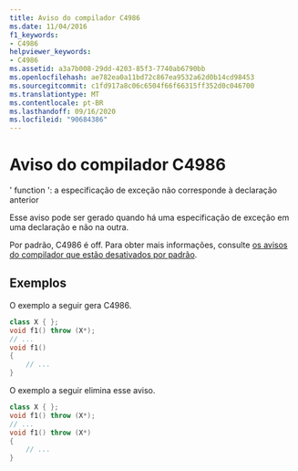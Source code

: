 ```yaml
---
title: Aviso do compilador C4986
ms.date: 11/04/2016
f1_keywords:
- C4986
helpviewer_keywords:
- C4986
ms.assetid: a3a7b008-29dd-4203-85f3-7740ab6790bb
ms.openlocfilehash: ae782ea0a11bd72c867ea9532a62d0b14cd98453
ms.sourcegitcommit: c1fd917a8c06c6504f66f66315ff352d0c046700
ms.translationtype: MT
ms.contentlocale: pt-BR
ms.lasthandoff: 09/16/2020
ms.locfileid: "90684386"
---
```

# <a name="compiler-warning-c4986"></a>Aviso do compilador C4986

' function ': a especificação de exceção não corresponde à declaração anterior

Esse aviso pode ser gerado quando há uma especificação de exceção em uma declaração e não na outra.

Por padrão, C4986 é off. Para obter mais informações, consulte [os avisos do compilador que estão desativados por padrão](../../preprocessor/compiler-warnings-that-are-off-by-default.md).

## <a name="examples"></a>Exemplos

O exemplo a seguir gera C4986.

```cpp
class X { };
void f1() throw (X*);
// ...
void f1()
{
    // ...
}
```

O exemplo a seguir elimina esse aviso.

```cpp
class X { };
void f1() throw (X*);
// ...
void f1() throw (X*)
{
    // ...
}
```
